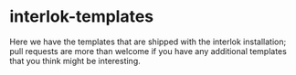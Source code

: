 # interlok-templates

Here we have the templates that are shipped with the interlok installation; pull requests are more than welcome if you have any additional templates that you think might be interesting.
